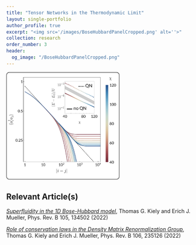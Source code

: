 ```yaml
---
title: "Tensor Networks in the Thermodynamic Limit"
layout: single-portfolio
author_profile: true
excerpt: "<img src='/images/BoseHubbardPanelCropped.png' alt=''>"
collection: research
order_number: 3
header: 
  og_image: "/BoseHubbardPanelCropped.png"
---
```


<img src="/images/BoseHubbardPanelCropped.png" alt="isolated" width="300"/>

<!-- TBD... -->

## Relevant Article(s)

[_Superfluidity in the 1D Bose-Hubbard model_](https://arxiv.org/abs/2202.00669), Thomas G. Kiely and Erich J. Mueller, Phys. Rev. B 105, 134502 (2022)

[_Role of conservation laws in the Density Matrix Renormalization Group_](https://arxiv.org/abs/2207.03465), Thomas G. Kiely and Erich J. Mueller, Phys. Rev. B 106, 235126 (2022)
